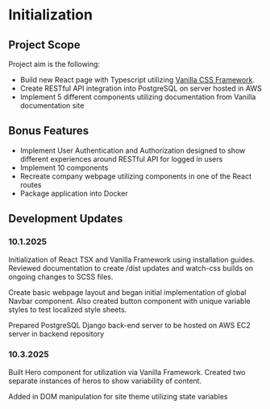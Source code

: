 # Initialization

## Project Scope
Project aim is the following:
* Build new React page with Typescript utilizing <a href="https://vanillaframework.io/docs">Vanilla CSS Framework</a>.
* Create RESTful API integration into PostgreSQL on server hosted in AWS
* Implement 5 different components utilizing documentation from Vanilla documentation site

## Bonus Features
* Implement User Authentication and Authorization designed to show different experiences around RESTful API for logged in users
* Implement 10 components
* Recreate company webpage utilizing components in one of the React routes
* Package application into Docker

## Development Updates

### 10.1.2025
Initialization of React TSX and Vanilla Framework using installation guides.  Reviewed documentation to create /dist updates and watch-css builds on ongoing changes to SCSS files.

Create basic webpage layout and began initial implementation of global Navbar component.  Also created button component with unique variable styles to test localized style sheets.

Prepared PostgreSQL Django back-end server to be hosted on AWS EC2 server in backend repository 

### 10.3.2025
Built Hero component for utilization via Vanilla Framework.  Created two separate instances of heros to show variability of content.

Added in DOM manipulation for site theme utilizing state variables